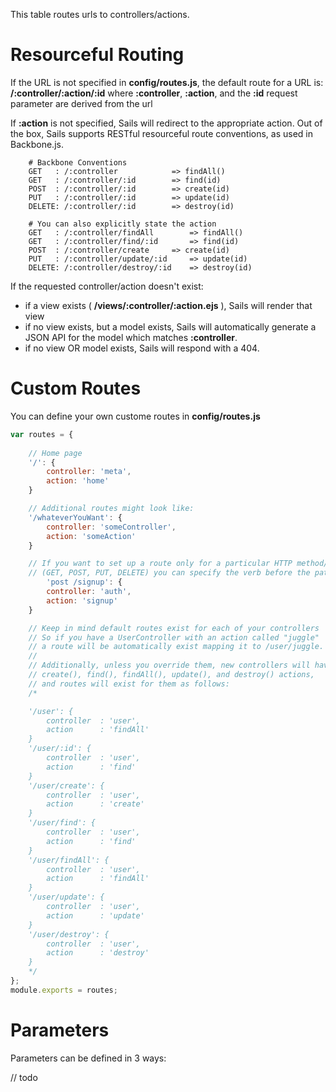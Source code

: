 This table routes urls to controllers/actions.

# Resourceful Routing
If the URL is not specified in **config/routes.js**, the default route for a URL is:
**/:controller/:action/:id**
where **:controller**, **:action**, and the **:id** request parameter are derived from the url

If **:action** is not specified, Sails will redirect to the appropriate action.  Out of the box,
Sails supports RESTful resourceful route conventions, as used in Backbone.js.

```
	# Backbone Conventions
	GET   :	/:controller			=> findAll()
	GET   :	/:controller/:id		=> find(id)
	POST  :	/:controller/:id		=> create(id)
	PUT   :	/:controller/:id		=> update(id)
	DELETE:	/:controller/:id		=> destroy(id)

	# You can also explicitly state the action
	GET   :	/:controller/findAll		=> findAll()
	GET   :	/:controller/find/:id		=> find(id)
	POST  :	/:controller/create		=> create(id)
	PUT   :	/:controller/update/:id		=> update(id)
	DELETE:	/:controller/destroy/:id	=> destroy(id)
```

If the requested controller/action doesn't exist:
  - if a view exists ( **/views/:controller/:action.ejs** ), Sails will render that view
  - if no view exists, but a model exists, Sails will automatically generate a JSON API for the 
  	model which matches **:controller**.
  - if no view OR model exists, Sails will respond with a 404.

# Custom Routes
You can define your own custome routes in **config/routes.js**

```javascript
var routes = {
	
	// Home page
	'/': {
		controller: 'meta',
		action: 'home'
	}

	// Additional routes might look like:
	'/whateverYouWant': {
		controller: 'someController',
		action: 'someAction'
	}

	// If you want to set up a route only for a particular HTTP method/verb 
	// (GET, POST, PUT, DELETE) you can specify the verb before the path:
		'post /signup': {
		controller: 'auth',
		action: 'signup'
	}

	// Keep in mind default routes exist for each of your controllers
	// So if you have a UserController with an action called "juggle" 
	// a route will be automatically exist mapping it to /user/juggle.
	//
	// Additionally, unless you override them, new controllers will have 
	// create(), find(), findAll(), update(), and destroy() actions, 
	// and routes will exist for them as follows:
	/*

	'/user': {
		controller	: 'user',
		action		: 'findAll'
	}
	'/user/:id': {
		controller	: 'user',
		action		: 'find'
	}
	'/user/create': {
		controller	: 'user',
		action		: 'create'
	}
	'/user/find': {
		controller	: 'user',
		action		: 'find'
	}
	'/user/findAll': {
		controller	: 'user',
		action		: 'findAll'
	}
	'/user/update': {
		controller	: 'user',
		action		: 'update'
	}
	'/user/destroy': {
		controller	: 'user',
		action		: 'destroy'
	}
	*/
};
module.exports = routes;

```


# Parameters

Parameters  can be defined in 3 ways:

// todo